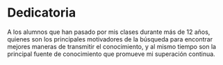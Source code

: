 # Dedicatoria

A los alumnos que han pasado por mis clases durante más de 12 años, quienes son los principales motivadores de la búsqueda para encontrar mejores maneras de transmitir el conocimiento, y al mismo tiempo son la principal fuente de conocimiento que promueve mi superación continua.